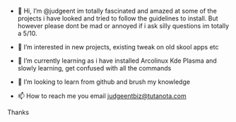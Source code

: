 - 👋 Hi, I’m @judgeent im totally fascinated and amazed at some of the projects i have looked and tried to follow
the guidelines to install. But however please dont be mad or annoyed if i ask silly questions im totally a 5/10.

- 👀 I’m interested in new projects, existing tweak on old skool apps etc
- 🌱 I’m currently learning as i have installed Arcolinux Kde Plasma and slowly learning, get confused with all the commands
- 💞️ I’m looking to learn from github and brush my knowledge
- 📫 How to reach me you email judgeentbiz@tutanota.com

Thanks

<!---
judgeent/judgeent is a ✨ special ✨ repository because its `README.md` (this file) appears on your GitHub profile.
You can click the Preview link to take a look at your changes.
--->
